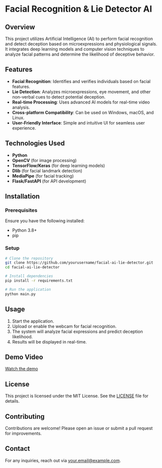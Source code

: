 # Facial Recognition & Lie Detector AI

## Overview

This project utilizes Artificial Intelligence (AI) to perform facial recognition and detect deception based on microexpressions and physiological signals. It integrates deep learning models and computer vision techniques to analyze facial patterns and determine the likelihood of deceptive behavior.

## Features

- **Facial Recognition**: Identifies and verifies individuals based on facial features.
- **Lie Detection**: Analyzes microexpressions, eye movement, and other non-verbal cues to detect potential deception.
- **Real-time Processing**: Uses advanced AI models for real-time video analysis.
- **Cross-platform Compatibility**: Can be used on Windows, macOS, and Linux.
- **User-Friendly Interface**: Simple and intuitive UI for seamless user experience.

## Technologies Used

- **Python**
- **OpenCV** (for image processing)
- **TensorFlow/Keras** (for deep learning models)
- **Dlib** (for facial landmark detection)
- **MediaPipe** (for facial tracking)
- **Flask/FastAPI** (for API development)

## Installation

### Prerequisites

Ensure you have the following installed:

- Python 3.8+
- pip

### Setup

```sh
# Clone the repository
git clone https://github.com/yourusername/facial-ai-lie-detector.git
cd facial-ai-lie-detector

# Install dependencies
pip install -r requirements.txt

# Run the application
python main.py
```

## Usage

1. Start the application.
2. Upload or enable the webcam for facial recognition.
3. The system will analyze facial expressions and predict deception likelihood.
4. Results will be displayed in real-time.

## Demo Video

[Watch the demo](https://www.youtube.com/watch?v=yGH6X3La9uw)

## License

This project is licensed under the MIT License. See the [LICENSE](LICENSE) file for details.

## Contributing

Contributions are welcome! Please open an issue or submit a pull request for improvements.

## Contact

For any inquiries, reach out via [your.email@example.com](mailto:your.email@example.com).

